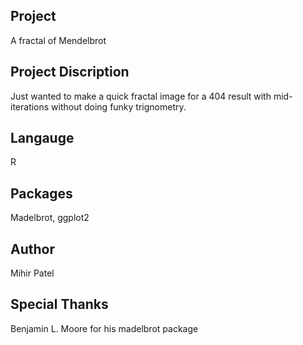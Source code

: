 Project
--------
A fractal of Mendelbrot

Project Discription
--------------------
Just wanted to make a quick fractal image for a 404 result with mid-iterations without doing funky trignometry.  

Langauge
---------
R

Packages
--------
Madelbrot, ggplot2

Author
------
Mihir Patel

Special Thanks
---------------
Benjamin L. Moore for his madelbrot package 
